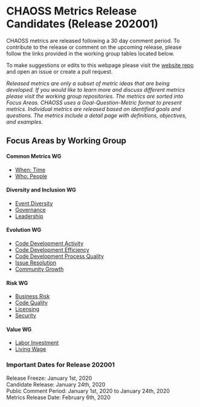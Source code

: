 # CHAOSS Metrics Release Candidates (Release 202001)

CHAOSS metrics are released following a 30 day comment period. To contribute to the release or comment on the upcoming release, please follow the links provided in the working group tables located below.

To make suggestions or edits to this webpage please visit the [website repo](https://github.com/chaoss/website) and open an issue or create a pull request.

*Released metrics are only a subset of metric ideas that are being developed. If you would like to learn more and discuss different metrics please visit the working group repositories. The metrics are sorted into Focus Areas. CHAOSS uses a Goal-Question-Metric format to present metrics. Individual metrics are released based on identified goals and questions. The metrics include a detail page with definitions, objectives, and examples.*  

## Focus Areas by Working Group
#### Common Metrics WG
* [When: Time](#user-content-focus-area---when:-time)
* [Who: People](#user-content-focus-area---who:-people)
#### Diversity and Inclusion WG
* [Event Diversity](#user-content-focus-area---event-diversity)
* [Governance](#user-content-focus-area---governance)
* [Leadership](#user-content-focus-area---leadership)
#### Evolution WG
* [Code Development Activity](#user-content-focus-area---code-development-activity)
* [Code Development Efficiency](#user-content-focus-area---code-development-efficiency)
* [Code Development Process Quality](#user-content-focus-area---code-development-process-quality)
* [Issue Resolution](#user-content-focus-area---issue-resolution)
* [Community Growth](#user-content-focus-area---community-growth)
#### Risk WG
* [Business Risk](#user-content-focus-area---business-risk)
* [Code Quality](#user-content-focus-area---code-quality)
* [Licensing](#user-content-focus-area---licensing)
* [Security](#user-content-focus-area---security)
#### Value WG
* [Labor Investment](#user-content-focus-area---labor-investment)
* [Living Wage](#user-content-focus-area---living-wage)

### Important Dates for Release 202001
Release Freeze: January 1st, 2020  
Candidate Release: January 24th, 2020  
Public Comment Period: January 1st, 2020 to January 24th, 2020  
Metrics Release Date: February 6th, 2020  
